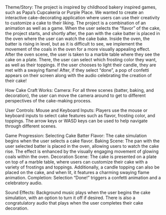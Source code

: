 Theme/Story: 
The project is inspired by childhood bakery inspired games, such as Papa’s Cupcakeria or Purple Place. We wanted to create an interactive cake-decorating application where users can use their creativity to customize a cake to their liking. The project is a combination of an animation as well as a game. When the user selects the “flavor” of the cake, the project starts, and shortly after, the pan with the cake batter is placed in the oven where the user can watch the cake bake. Inside the oven, the batter is rising in level, but as it is difficult to see, we implement the movement of the coals in the oven for a more visually appealing effect. After the oven scene, the user is taken to a marble table where they see the cake on a plate. There, the user can select which frosting color they want, as well as their toppings. If the user chooses to light their candle, they are met with a swaying flame! After, if they select “done”, a pop of confetti appears on their screen along with the audio celebrating the creation of their cake! 

How Cake Craft Works:
Camera: 
For all three scenes (batter, baking, and decoration), the user can move the camera around to get to different perspectives of the cake-making process.

User Controls:
Mouse and Keyboard Inputs: Players use the mouse or keyboard inputs to select cake features such as flavor, frosting color, and toppings. The arrow keys or WASD keys can be used to help navigate through different scenes. 

Game Progression:
Selecting Cake Batter Flavor: The cake simulation begins when the user selects a cake flavor.
Baking Scene: The pan with the user selected batter is placed in the oven, allowing users to watch the cake rise. The effect is enhanced by the visually engaging movement of glowing coals within the oven. 
Decoration Scene: The cake is presented on a plate on top of a marble table, where users can customize their cake with a variety of frostings and toppings. Additionally, a candle topping can also be placed on the cake, and when lit, it features a charming swaying flame animation. 
Completion: Selection “Done!” triggers a confetti animation and a celebratory audio.

Sound Effects:
Background music plays  when the user begins the cake simulation, with an option to turn it off if desired. There is also a congratulatory audio that plays when the user completes their cake decoration.
